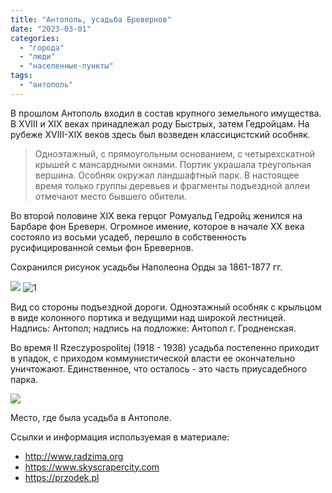 ```yaml
---
title: "Антополь, усадьба Бревернов"
date: "2023-03-01"
categories: 
  - "города"
  - "люди"
  - "населенные-пункты"
tags: 
  - "антополь"
---
```


В прошлом Антополь входил в состав крупного земельного имущества. В XVIII и XIX веках принадлежал роду Быстрых, затем Гедройцам. На рубеже XVIII-XIX веков здесь был возведен классицистский особняк.

> Одноэтажный, с прямоугольным основанием, с четырехскатной крышей с мансардными окнами. Портик украшала треугольная вершина. Особняк окружал ландшафтный парк. В настоящее время только группы деревьев и фрагменты подъездной аллеи отмечают место бывшего обители.

Во второй половине XIX века герцог Ромуальд Гедройц женился на Барбаре фон Бреверн. Огромное имение, которое в начале XX века состояло из восьми усадеб, перешло в собственность русифицированной семьи фон Бревернов.

Сохранился рисунок усадьбы Наполеона Орды за 1861-1877 гг.

![](https://ibb.co/p1H8bbh)
<img src="https://i.ibb.co/nwXv66P/1.webp" alt="1" border="0">

Вид со стороны подъездной дороги. Одноэтажный особняк с крыльцом в виде колонного портика и ведущими над широкой лестницей. Надпись: Антопол; надпись на подложке: Антопол г. Гродненская.

Во время II Rzeczypospolitej (1918 - 1938) усадьба постепенно приходит в упадок, с приходом коммунистической власти ее окончательно уничтожают. Единственное, что осталось - это часть приусадебного парка.

![](https://ibb.co/s3Cq0zH)

Место, где была усадьба в Антополе.

Ссылки и информация используемая в материале:

- http://www.radzima.org
- https://www.skyscrapercity.com
- https://przodek.pl
